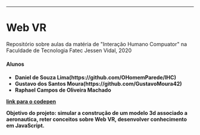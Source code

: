 ________________________________________________
<h1>Web VR</h1>
<p>Repositório sobre aulas da matéria de "Interação Humano Compuator" na Faculdade de Tecnologia Fatec Jessen Vidal, 2020</p>
<h4>Alunos<h4>
<ul>
    <li>Daniel de Souza Lima(https://github.com/OHomemParede/IHC)</li>
    <li>Gustavo dos Santos Moura(https://github.com/GustavoMoura42)</li>
    <li>Raphael Campos de Oliveira Machado</li>
</ul>
    
[link para o codepen](https://codepen.io/miojera42/pen/jObeErK?editors=1010)
<p><b>Objetivo do projeto:</b> simular a construção de um modelo 3d associado a aeronautica, reter conceitos sobre Web VR, desenvolver conhecimento em JavaScript.</p>
